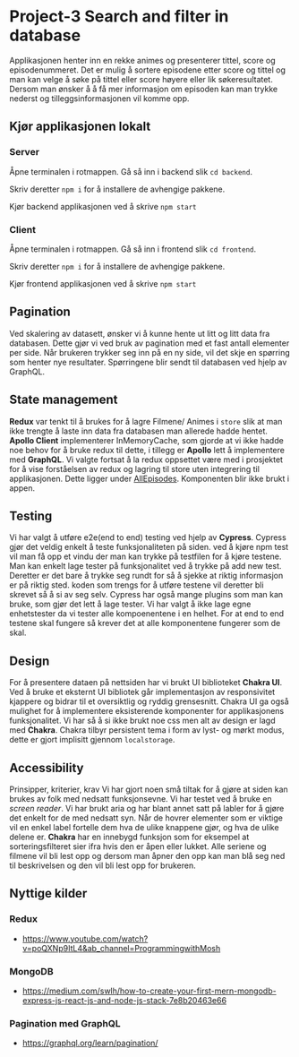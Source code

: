 # Project-3 Search and filter in database
Applikasjonen henter inn en rekke animes og presenterer tittel, score og episodenummeret. Det er mulig å sortere episodene etter score og tittel og man kan velge å søke på tittel eller score høyere eller lik søkeresultatet. Dersom man ønsker å å få mer informasjon om episoden kan man trykke nederst og tilleggsinformasjonen vil komme opp. 

## Kjør applikasjonen lokalt
### Server
Åpne terminalen i rotmappen. Gå så inn i backend slik `cd backend`.  

Skriv deretter `npm i` for å installere de avhengige pakkene.

Kjør backend applikasjonen ved å skrive `npm start`

### Client
Åpne terminalen i rotmappen. Gå så inn i frontend slik `cd frontend`.  

Skriv deretter `npm i` for å installere de avhengige pakkene.

Kjør frontend applikasjonen ved å skrive `npm start`

## Pagination
Ved skalering av datasett, ønsker vi å kunne hente ut litt og litt data fra databasen. Dette gjør vi ved bruk av pagination med et fast antall elementer per side. Når brukeren trykker seg inn på en ny side, vil det skje en spørring som henter nye resultater. Spørringene blir sendt til databasen ved hjelp av GraphQL.

## State management
**Redux** var tenkt til å brukes for å lagre Filmene/ Animes i `store` slik at man ikke trengte å laste inn data fra databasen man allerede hadde hentet. **Apollo Client** implementerer InMemoryCache, som gjorde at vi ikke hadde noe behov for å bruke redux til dette, i tillegg er **Apollo** lett å implementere med **GraphQL**. Vi valgte fortsat å la redux oppsettet være med i prosjektet for å vise forståelsen av redux og lagring til store uten integrering til applikasjonen. Dette ligger under [AllEpisodes](https://gitlab.stud.idi.ntnu.no/it2810-h21/team-31/project-3/-/tree/master/frontend/src/components/AllEpisodes). Komponenten blir ikke brukt i appen.

## Testing
Vi har valgt å utføre e2e(end to end) testing ved hjelp av **Cypress**. Cypress gjør det veldig enkelt å teste funksjonaliteten på siden. ved å kjøre npm test vil man få opp et vindu der man kan trykke på testfilen for å kjøre testene. Man kan enkelt lage tester på funksjonalitet ved å trykke på add new test. Deretter er det bare å trykke seg rundt for så å sjekke at riktig informasjon er på riktig sted. koden som trengs for å utføre testene vil deretter bli skrevet så å si av seg selv. Cypress har også mange plugins som man kan bruke, som gjør det lett å lage tester. Vi har valgt å ikke lage egne enhetstester da vi tester alle kompoenentene i en helhet. For at end to end testene skal fungere så krever det at alle komponentene fungerer som de skal.

## Design
For å presentere dataen på nettsiden har vi brukt UI biblioteket **Chakra UI**. Ved å bruke et eksternt UI bibliotek går implementasjon av responsivitet kjappere og bidrar til et oversiktlig og ryddig grensesnitt. Chakra UI ga også mulighet for å implementere eksisterende komponenter for applikasjonens funksjonalitet. Vi har så å si ikke brukt noe css men alt av design er lagd med **Chakra**. Chakra tilbyr persistent tema i form av lyst- og mørkt modus, dette er gjort implisitt gjennom `localstorage`.

## Accessibility
Prinsipper, kriterier, krav
Vi har gjort noen små tiltak for å gjøre at siden kan brukes av folk med nedsatt funksjonsevne. Vi har testet ved å bruke en _screen reader_. Vi har brukt aria og har blant annet satt på labler for å gjøre det enkelt for de med nedsatt syn. Når de hovrer elementer som er viktige vil en enkel label fortelle dem hva de ulike knappene gjør, og hva de ulike delene er. **Chakra** har en innebygd funksjon som for eksempel at sorteringsfilteret sier ifra hvis den er åpen eller lukket. Alle seriene og filmene vil bli lest opp og dersom man åpner den opp kan man blå seg ned til beskrivelsen og den vil bli lest opp for brukeren. 

## Nyttige kilder

### Redux 
- https://www.youtube.com/watch?v=poQXNp9ItL4&ab_channel=ProgrammingwithMosh

### MongoDB
- https://medium.com/swlh/how-to-create-your-first-mern-mongodb-express-js-react-js-and-node-js-stack-7e8b20463e66

### Pagination med GraphQL
- https://graphql.org/learn/pagination/
